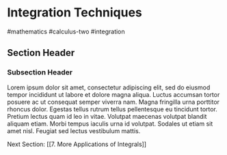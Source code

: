 # Integration Techniques
#mathematics #calculus-two #integration

## Section Header
### Subsection Header
Lorem ipsum dolor sit amet, consectetur adipiscing elit, sed do eiusmod tempor incididunt ut labore et dolore magna aliqua. Luctus accumsan tortor posuere ac ut consequat semper viverra nam. Magna fringilla urna porttitor rhoncus dolor. Egestas tellus rutrum tellus pellentesque eu tincidunt tortor. Pretium lectus quam id leo in vitae. Volutpat maecenas volutpat blandit aliquam etiam. Morbi tempus iaculis urna id volutpat. Sodales ut etiam sit amet nisl. Feugiat sed lectus vestibulum mattis.

Next Section: [[7. More Applications of Integrals]]
